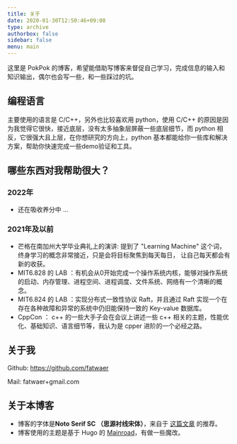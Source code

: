 ```yaml
---
title: 关于
date: 2020-01-30T12:50:46+09:00
type: archive
authorbox: false
sidebar: false
menu: main
---
```



这里是 PokPok 的博客，希望能借助写博客来督促自己学习，完成信息的输入和知识输出，偶尔也会写一些，和一些踩过的坑。

## 编程语言

主要使用的语言是 C/C++，另外也比较喜欢用 python，使用 C/C++ 的原因是因为我觉得它很快，接近底层，没有太多抽象层屏蔽一些底层细节，而 python 相反，它很强大且上层，在你想研究的方向上，python
基本都能给你一些库和解决方案，帮助你快速完成一些demo验证和工具。

## 哪些东西对我帮助很大？

### 2022年

- 还在吸收养分中 ...
### 2021年及以前

- 芒格在南加州大学毕业典礼上的演讲: 提到了 "Learning Machine" 这个词，终身学习的概念非常接近，只是会将目标聚焦到每天每日，
让自己每天都会有新的收获。
- MIT6.828 的 LAB ：有机会从0开始完成一个操作系统内核，能够对操作系统的启动、内存管理、进程空间、进程调度、文件系统、网络有一个清晰的概念。
- MIT6.824 的 LAB ：实现分布式一致性协议 Raft，并且通过 Raft 实现一个在存在各种故障和异常的系统中仍旧能保持一致的 Key-value 数据库。
- CppCon ： c++ 的一些大手子会在会议上讲述一些 c++ 相关的主题，性能优化、基础知识、语言细节等，我认为是 cpper 进阶的一个必经之路。

## 关于我

Github: <https://github.com/fatwaer>

Mail: fatwaer+gmail.com


## 关于本博客

- 博客的字体是**Noto Serif SC （思源衬线宋体）**，来自于 [这篇文章](https://bestzuo.cn/posts/notoserifsc.html#%E6%80%9D%E6%BA%90%E5%AE%8B%E4%BD%93) 的推荐。
- 博客使用的主题是基于 Hugo 的 [Mainroad](https://github.com/Vimux/Mainroad/)，有做一些魔改。